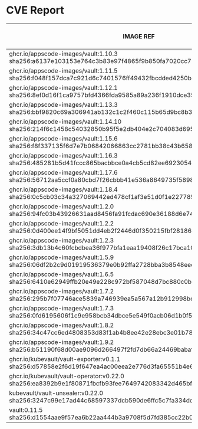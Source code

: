 # CVE Report
|                                                      IMAGE REF                                                      |      OS       | CRITICAL<BR>(OS, OTHER) | HIGH<BR>(OS, OTHER) | MEDIUM<BR>(OS, OTHER) | LOW<BR>(OS, OTHER) | UNKNOWN<BR>(OS, OTHER) |
|---------------------------------------------------------------------------------------------------------------------|---------------|-------------------------|---------------------|-----------------------|--------------------|------------------------|
| ghcr.io/appscode-images/vault:1.10.3<br>sha256:a6137e103153e764c3b83e97f4865f9b850fa7020cc726fe88deecf9b97b5eb7     | alpine 3.14.6 | **1**, 6                | **8**, 48           | 6, 45                 | 0, 6               | 0, 0                   |
| ghcr.io/appscode-images/vault:1.11.5<br>sha256:f048f157dca7c921d6c7401576ff49432fbcdded4250b589a3610e22625c1033     | alpine 3.14.8 | 0, 5                    | **8**, 38           | 4, 40                 | 0, 4               | 0, 0                   |
| ghcr.io/appscode-images/vault:1.12.1<br>sha256:8ef0d16f1ca9757bfd4366fda9585a89a236f1910dce3537406c0712ea1ebefc     | alpine 3.14.8 | 0, 6                    | **8**, 43           | 4, 50                 | 0, 6               | 0, 0                   |
| ghcr.io/appscode-images/vault:1.13.3<br>sha256:bbf9820c69a306941ab132c1c2f460c115b65d9bc8b33a33649d63dce2840342     | alpine 3.18.6 | 0, 3                    | **2**, 27           | 20, 44                | 4, 5               | 2, 0                   |
| ghcr.io/appscode-images/vault:1.14.10<br>sha256:214f6c1458c54032850b95f5e2db404e2c704083d695bc26437a936b3153e4b6    | alpine 3.18.6 | 0, 2                    | **2**, 12           | 20, 23                | 4, 3               | 2, 0                   |
| ghcr.io/appscode-images/vault:1.15.6<br>sha256:f8f337135f6d7e7b06842066863cc2781bb38c43b6588cec939c98766b8c4108     | alpine 3.18.6 | 0, 3                    | **2**, 13           | 20, 25                | 4, 4               | 2, 0                   |
| ghcr.io/appscode-images/vault:1.16.3<br>sha256:485281b5d41fccc865bacbbce0a4cb5cd82ee69230544cff43ca4d2d4728fe20     | alpine 3.18.6 | 0, 3                    | **2**, 8            | 20, 16                | 4, 4               | 2, 0                   |
| ghcr.io/appscode-images/vault:1.17.6<br>sha256:56712aa5ccf0a80cbd7f26cbbb41e536a8649735f58985b4125d4d16e2d296cc     | alpine 3.20.3 | 0, 1                    | **2**, 6            | 2, 10                 | 2, 4               | 2, 0                   |
| ghcr.io/appscode-images/vault:1.18.4<br>sha256:0c5cb03c34a327069442ed478cf1af3e51d0f1e227785362cfad22957cdef9f7     | alpine 3.21.2 | 0, 0                    | **2**, 5            | 2, 10                 | 0, 3               | 2, 0                   |
| ghcr.io/appscode-images/vault:1.2.0<br>sha256:94fc03b43926631aad8456fa91fcdac690e36188d6e74bd8761c95a873b33da5      | alpine 3.10.1 | **3**, 0                | **9**, 0            | 14, 0                 | 4, 0               | 0, 0                   |
| ghcr.io/appscode-images/vault:1.2.2<br>sha256:0d400ee14f9bf5051dd4eb2f2446d0f350215fbf281866c4b414fd0eb9afc439      | alpine 3.10.2 | **1**, 0                | **9**, 0            | 14, 0                 | 4, 0               | 0, 0                   |
| ghcr.io/appscode-images/vault:1.2.3<br>sha256:3db13b4c60fcbdbea36f977bfa1eaa19408f26c17bca10d1765e60ba2dfe9b4b      | alpine 3.10.3 | **1**, 0                | **9**, 0            | 10, 0                 | 2, 0               | 0, 0                   |
| ghcr.io/appscode-images/vault:1.5.9<br>sha256:06df2b2c9d01919536379e0b92ffa2728bba3b8548eed6b9d3e7024b019164cb      | alpine 3.13.7 | **1**, 4                | **7**, 44           | 2, 32                 | 0, 1               | 0, 0                   |
| ghcr.io/appscode-images/vault:1.6.5<br>sha256:6410e62949ffb20e49e228c972bf587048d7bc880c0b2c94203204f44c47e2ef      | alpine 3.13.5 | **4**, 4                | **27**, 43          | 6, 32                 | 0, 1               | 0, 0                   |
| ghcr.io/appscode-images/vault:1.7.2<br>sha256:295b7f07746ace5839a746939ea5a567a12b912998bd37732bf9c74f1f6e2c7a      | alpine 3.13.5 | **4**, 4                | **27**, 43          | 6, 32                 | 0, 1               | 0, 0                   |
| ghcr.io/appscode-images/vault:1.7.3<br>sha256:0fd6195606f1c9e958bcb34dbce5e549f0acb06d1b0f5f98f3edbf2b00ed4c0b      | alpine 3.13.5 | **4**, 4                | **27**, 40          | 6, 30                 | 0, 1               | 0, 0                   |
| ghcr.io/appscode-images/vault:1.8.2<br>sha256:34c47cc6ed4808353d83f1ab4b8ee42e28ebc3e01b785f1a8910987e82da5d83      | alpine 3.14.2 | **1**, 7                | **32**, 65          | 10, 55                | 0, 5               | 0, 0                   |
| ghcr.io/appscode-images/vault:1.9.2<br>sha256:b51190f68d00ae9096d266497f2fd7db66a24469babaf9fb00acfe83e6412a7e      | alpine 3.14.3 | **1**, 8                | **14**, 53          | 6, 47                 | 0, 5               | 0, 0                   |
| ghcr.io/kubevault/vault-exporter:v0.1.1<br>sha256:d57858e2f6d19f647ea4ac00eea2e776d3fa65551b4e662d3c6791a334ea0e61  | debian 10.10  | 0, 5                    | 0, 49               | 0, 38                 | 0, 1               | 6, 0                   |
| ghcr.io/kubevault/vault-operator:v0.22.0<br>sha256:ea8392b9e1f80871fbcfb93fee7649742083342d465bf12bf87de1736ff4a989 | debian 12.11  | 0, 0                    | 0, 2                | 0, 3                  | 0, 1               | 0, 0                   |
| kubevault/vault-unsealer:v0.22.0<br>sha256:3247c99e17ad44c68597337dcb590de6ffc5c7fa334dd09e0551a983dd7247ee         | debian 12.11  | 0, 0                    | 0, 2                | 0, 2                  | 0, 0               | 0, 0                   |
| vault:0.11.5<br>sha256:d1554aae9f57ea6b22aa444b3a9708f5d7fd385cc22b0b1dc07ce77ef7c76d4c                             | alpine 3.8.1  | **2**, 0                | 0, 0                | 0, 0                  | 0, 0               | 0, 0                   |
